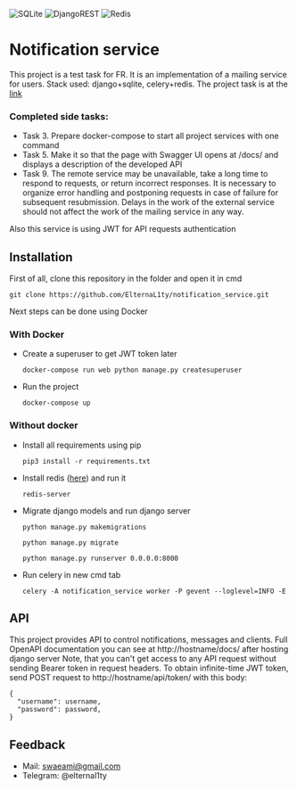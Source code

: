 ![SQLite](https://img.shields.io/badge/sqlite-%2307405e.svg?style=for-the-badge&logo=sqlite&logoColor=white) ![DjangoREST](https://img.shields.io/badge/DJANGO-REST-ff1709?style=for-the-badge&logo=django&logoColor=white&color=ff1709&labelColor=gray) ![Redis](https://img.shields.io/badge/redis-%23DD0031.svg?style=for-the-badge&logo=redis&logoColor=white)
# Notification service
This project is a test task for FR. It is an implementation of a mailing service for users. Stack used: django+sqlite, celery+redis. The project task is at the [link](https://www.craft.do/s/n6OVYFVUpq0o6L)

### Completed side tasks:

- Task 3. Prepare docker-compose to start all project services with one command
- Task 5. Make it so that the page with Swagger UI opens at /docs/ and displays a description of the developed API
- Task 9.  The remote service may be unavailable, take a long time to respond to requests, or return incorrect responses. It is necessary to organize error handling and postponing requests in case of failure for subsequent resubmission. Delays in the work of the external service should not affect the work of the mailing service in any way.

Also this service is using JWT for API requests authentication

## Installation
First of all, clone this repository in the folder and open it in cmd

`git clone https://github.com/ElternaL1ty/notification_service.git`

Next steps can be done using Docker
### With Docker
- Create a superuser to get JWT token later

	`docker-compose run web python manage.py createsuperuser`
- Run the project

	`docker-compose up`
	
### Without docker
- Install all requirements using pip

	`pip3 install -r requirements.txt`
- Install redis ([here](https://redis.io/download/)) and run it

	`redis-server`
- Migrate django models and run django server

	`python manage.py makemigrations`

	`python manage.py migrate`

	`python manage.py runserver 0.0.0.0:8000`
- Run celery in new cmd tab

	`celery -A notification_service worker -P gevent --loglevel=INFO -E`
	
## API
This project provides API to control notifications, messages and clients. Full OpenAPI documentation you can see at http://hostname/docs/ after hosting django server
Note, that you can't get access to any API request without sending Bearer token in request headers. To obtain infinite-time JWT token, send POST request to http://hostname/api/token/ with this body:

    {
      "username": username,
      "password": password,
    }
## Feedback
- Mail: swaeami@gmail.com
- Telegram: @elternal1ty
